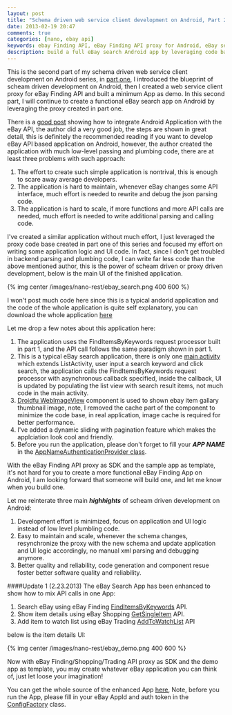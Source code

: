 ```yaml
---
layout: post
title: "Schema driven web service client development on Android, Part 2: eBay Search App"
date: 2013-02-19 20:47
comments: true
categories: [nano, ebay api]
keywords: ebay Finding API, eBay Finding API proxy for Android, eBay search app on Android
description: build a full eBay search Android app by leveraging code base created in part 1
---
```


This is the second part of my schema driven web service client development on Android series, in [part one](http://bulldog2011.github.com/blog/2013/02/17/schema-driven-on-android-part-1-hello-ebay-finding/), I introduced the blueprint of scheam driven development on Android, then I created a web service client proxy for eBay Finding API and built a minimum App as demo. In this second part, I will continue to create a functional eBay search app on Android by leveraging the proxy created in part one.

<!--more-->

There is a [good post](http://huguesjohnson.com/programming/java/android-ebay/) showing how to integrate Android Application with the eBay API, the author did a very good job, the steps are shown in great detail, this is definitely the recommended reading if you want to develop eBay API based application on Android, however, the author created the application with much low-level passing and plumbing code, there are at least three problems with such approach:  
1. The effort to create such simple application is nontrival, this is enough to scare away average developers.  
2. The application is hard to maintain, whenever eBay changes some API interface, much effort is needed to rewrite and debug the json parsing code.  
3. The application is hard to scale, if more functions and more API calls are needed, much effort is needed to write additional parsing and calling code.  

I've created a similar application without much effort, I just leveraged the proxy code base created in part one of this series and focused my effort on writing some application logic and UI code. In fact, since I don't get troubled in backend parsing and plumbing code, I can write far less code than the above mentioned author, this is the power of scheam driven or proxy driven development, below is the main UI of the finished application.

{% img center /images/nano-rest/ebay_search.png 400 600 %}

I won't post much code here since this is a typical andorid application and the code of the whole application is quite self explanatory, you can download the whole application [here](https://github.com/bulldog2011/nano-rest/tree/master/sample/EBaySearch)

Let me drop a few notes about this application here:

1. The application uses the FindItemsByKeywords request processor built in part 1, and the API call follows the same paradigm shown in part 1.
2. This is a typical eBay search application, there is only one [main activity](https://github.com/bulldog2011/nano-rest/blob/master/sample/EBaySearch/src/com/leansoft/nanorest/sample/FindingActivity.java) which extends ListActivity, user input a search keyword and click search, the application calls the FindItemsByKeywords request processor with asynchronous callback specified, inside the callback, UI is updated by populating the list view with search result items, not much code in the main activity.
3. [Droidfu WebImageView](https://github.com/mttkay/droid-fu/blob/master/src/main/java/com/github/droidfu/widgets/WebImageView.java) component is used to shown ebay item gallary thumbnail image, note, I removed the cache part of the component to minimize the code base, in real application, image cache is required for better performance.
4. I've added a dynamic sliding with pagination feature which makes the applciation look cool and friendly.
5. Before you run the application, please don't forget to fill your ***APP NAME*** in the [AppNameAuthenticationProvider class](https://github.com/bulldog2011/nano-rest/blob/master/sample/EBaySearch/src/com/ebay/finding/auth/AppNameAuthenticationProvider.java).


With the eBay Finding API proxy as SDK and the sample app as template, it's not hard for you to create a more functional eBay Finding App on Android, I am looking forward that someone will build one, and let me know when you build one.

Let me reinterate three main ***highhights*** of scheam driven development on Android:

1. Development effort is minimized, focus on application and UI logic instead of low level plumbling code.
2. Easy to maintain and scale, whenever the schema changes, resynchronize the proxy with the new schema and update application and UI logic accordingly, no manual xml parsing and debugging anymore.
3. Better quality and reliability, code generation and component resue foster better software quality and reliability.

####Update 1 (2.23.2013)
The eBay Search App has been enhanced to show how to mix API calls in one App:

1. Search eBay using eBay Finding [FindItemsByKeywords](http://developer.ebay.com/DevZone/finding/CallRef/findItemsByKeywords.html) API.
2. Show item details using eBay Shopping [GetSingleItem](http://developer.ebay.com/DevZone/shopping/docs/CallRef/GetSingleItem.html) API.
3. Add item to watch list using eBay Trading [AddToWatchList](http://developer.ebay.com/DevZone/XML/docs/Reference/eBay/AddToWatchList.html) API

below is the item details UI:

{% img center /images/nano-rest/ebay_demo.png 400 600 %}

Now with eBay Finding/Shopping/Trading API proxy as SDK and the demo app as template, you may create whatever eBay application you can think of, just let loose your imagination!

You can get the whole source of the enhanced App [here](https://github.com/bulldog2011/nano-rest/tree/master/sample/EBayDemo), Note, before you run the App, please fill in your eBay AppId and auth token in the [ConfigFactory](https://github.com/bulldog2011/nano-rest/blob/master/sample/EBayDemo/src/com/leansoft/nanorest/sample/ConfigFactory.java) class.











